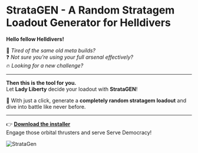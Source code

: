 # StrataGEN - A Random Stratagem Loadout Generator for Helldivers

**Hello fellow Helldivers!**

🚨 *Tired of the same old meta builds?*  
❓ *Not sure you’re using your full arsenal effectively?*  
🔥 *Looking for a new challenge?*

---

**Then this is the tool for you.**  
Let **Lady Liberty** decide your loadout with **StrataGEN**!

🎲 With just a click, generate a **completely random stratagem loadout** and dive into battle like never before.

---

👉 **[Download the installer](#)**  
Engage those orbital thrusters and serve Serve Democracy!


 ![StrataGen](https://github.com/user-attachments/assets/95f4dc47-1d39-4957-b4c6-6770e8026e9a)
